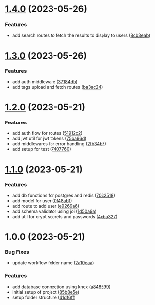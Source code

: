 # [1.4.0](https://github.com/Prabeshpd/web-scraper-backend/compare/web-scraper-backend@1.3.0...web-scraper-backend@1.4.0) (2023-05-26)


### Features

* add search routes to fetch the results to display to users ([8cb3eab](https://github.com/Prabeshpd/web-scraper-backend/commit/8cb3eabbf1f1b9f3efbe54c73cfaf9992445810c))

# [1.3.0](https://github.com/Prabeshpd/web-scraper-backend/compare/web-scraper-backend@1.2.0...web-scraper-backend@1.3.0) (2023-05-26)


### Features

* add auth middleware ([37184db](https://github.com/Prabeshpd/web-scraper-backend/commit/37184dbabe697e9e131fa1de9bede22a06375d6a))
* add tags upload and fetch routes ([ba3ac24](https://github.com/Prabeshpd/web-scraper-backend/commit/ba3ac2495893ca95b2b8fe0d52905a665c6fcedc))

# [1.2.0](https://github.com/Prabeshpd/web-scraper-backend/compare/web-scraper-backend@1.1.0...web-scraper-backend@1.2.0) (2023-05-21)

### Features

- add auth flow for routes ([51912c2](https://github.com/Prabeshpd/web-scraper-backend/commit/51912c2227b497fa1e644811f9a44c59491e86a1))
- add jwt util for jwt tokens ([75ba96d](https://github.com/Prabeshpd/web-scraper-backend/commit/75ba96d315b6b66df156758f1c0801b232f43e6c))
- add middlewares for error handling ([2fb34b7](https://github.com/Prabeshpd/web-scraper-backend/commit/2fb34b79e3a697e1fb98f9f9b1c4147eff07c5f4))
- add setup for test ([7407760](https://github.com/Prabeshpd/web-scraper-backend/commit/7407760ea5e7529a59e244edcb3d1beb14ab3e31))

# [1.1.0](https://github.com/Prabeshpd/web-scraper-backend/compare/web-scraper-backend@1.0.0...web-scraper-backend@1.1.0) (2023-05-21)

### Features

- add db functions for postgres and redis ([7032518](https://github.com/Prabeshpd/web-scraper-backend/commit/703251878afce5cf6cc2dca9902170788aede0d0))
- add model for user ([0f48ab1](https://github.com/Prabeshpd/web-scraper-backend/commit/0f48ab1eb5884fb1324bf51fce3931bd8cfbf9d0))
- add route to add user ([e9269a6](https://github.com/Prabeshpd/web-scraper-backend/commit/e9269a63bda39b2976467014024eb58d139cf684))
- add schema validator using joi ([1d50a9a](https://github.com/Prabeshpd/web-scraper-backend/commit/1d50a9a904d04a48524ed49a1f4a58bb95fe3386))
- add util for crypt secrets and passwords ([4cba327](https://github.com/Prabeshpd/web-scraper-backend/commit/4cba32796b2b67c461ecc83f27609d4684873a11))

# 1.0.0 (2023-05-21)

### Bug Fixes

- update workflow folder name ([2a10eaa](https://github.com/Prabeshpd/web-scraper-backend/commit/2a10eaa19f8a87b42c318fe1e42a23a900a81d74))

### Features

- add database connection using knex ([a848599](https://github.com/Prabeshpd/web-scraper-backend/commit/a84859978a1949ca88c6cc3bb68a5015b33c40b6))
- initial setup of project ([85b8e5e](https://github.com/Prabeshpd/web-scraper-backend/commit/85b8e5ebc90cf61e76cebd0b17dcc3d65e87f74b))
- setup folder structure ([41df6ff](https://github.com/Prabeshpd/web-scraper-backend/commit/41df6ff58f7cc37a2f72950c8d6c59efbbfe43f4))
